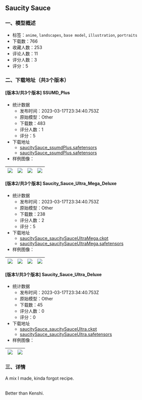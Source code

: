 ## Saucity Sauce
### 一、模型概述

- 标签：`anime`, `landscapes`, `base model`, `illustration`, `portraits`
- 下载数：766
- 收藏人数：253
- 评论人数：11
- 评分人数：3
- 评分：5

### 二、下载地址（共3个版本）

#### [版本3/共3个版本] SSUMD_Plus

- 统计数据
  - 发布时间：2023-03-17T23:34:40.753Z
  - 原始模型：Other
  - 下载数：483
  - 评分人数：1
  - 评分：5
- 下载地址
  - [saucitySauce_ssumdPlus.safetensors](https://civitai.com/api/download/models/24675?type=Model&format=SafeTensor&size=full&fp=fp32)
  - [saucitySauce_ssumdPlus.safetensors](https://civitai.com/api/download/models/24675)
- 样例图像：

| <img src="https://image.civitai.com/xG1nkqKTMzGDvpLrqFT7WA/83ac3fbc-c7a9-4d14-29c6-acb61d362200/width=450/269148.jpeg" /> | <img src="https://image.civitai.com/xG1nkqKTMzGDvpLrqFT7WA/61dc9552-2241-4106-f261-7619c3877e00/width=450/269151.jpeg" /> | <img src="https://image.civitai.com/xG1nkqKTMzGDvpLrqFT7WA/dc681b0b-afb6-4f95-0149-21907e29f200/width=450/269150.jpeg" /> | <img src="https://image.civitai.com/xG1nkqKTMzGDvpLrqFT7WA/470f1736-377c-4629-6b91-4c2d52240300/width=450/269149.jpeg" /> |
| ---- | ---- | ---- | ---- |

#### [版本2/共3个版本] Saucity_Sauce_Ultra_Mega_Deluxe

- 统计数据
  - 发布时间：2023-03-17T23:34:40.753Z
  - 原始模型：Other
  - 下载数：238
  - 评分人数：2
  - 评分：5
- 下载地址
  - [saucitySauce_saucitySauceUltraMega.ckpt](https://civitai.com/api/download/models/7902?type=Model&format=PickleTensor&size=full&fp=fp16)
  - [saucitySauce_saucitySauceUltraMega.safetensors](https://civitai.com/api/download/models/7902)
- 样例图像：

| <img src="https://image.civitai.com/xG1nkqKTMzGDvpLrqFT7WA/61dc9552-2241-4106-f261-7619c3877e00/width=450/74353.jpeg" /> | <img src="https://image.civitai.com/xG1nkqKTMzGDvpLrqFT7WA/dc681b0b-afb6-4f95-0149-21907e29f200/width=450/74352.jpeg" /> | <img src="https://image.civitai.com/xG1nkqKTMzGDvpLrqFT7WA/470f1736-377c-4629-6b91-4c2d52240300/width=450/74350.jpeg" /> | <img src="https://image.civitai.com/xG1nkqKTMzGDvpLrqFT7WA/83ac3fbc-c7a9-4d14-29c6-acb61d362200/width=450/74349.jpeg" /> |
| ---- | ---- | ---- | ---- |

#### [版本1/共3个版本] Saucity_Sauce_Ultra_Deluxe

- 统计数据
  - 发布时间：2023-03-17T23:34:40.753Z
  - 原始模型：Other
  - 下载数：45
  - 评分人数：0
  - 评分：0
- 下载地址
  - [saucitySauce_saucitySauceUltra.ckpt](https://civitai.com/api/download/models/7991?type=Model&format=PickleTensor&size=full&fp=fp16)
  - [saucitySauce_saucitySauceUltra.safetensors](https://civitai.com/api/download/models/7991)
- 样例图像：

| <img src="https://image.civitai.com/xG1nkqKTMzGDvpLrqFT7WA/d87320b5-f54f-49aa-ee63-4c8796251a00/width=450/75347.jpeg" /> | <img src="https://image.civitai.com/xG1nkqKTMzGDvpLrqFT7WA/068c02db-317c-4d76-c125-2da0b4cedc00/width=450/75346.jpeg" /> |
| ---- | ---- |


### 三、详情
<p>A mix I made, kinda forgot recipe.</p><p><br />Better than Kenshi.</p>